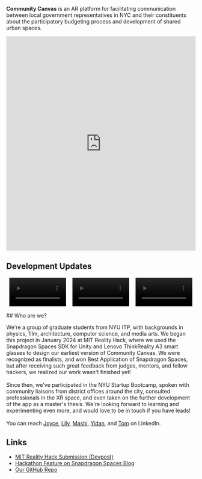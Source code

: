 **Community Canvas** is an AR platform for facilitating communication between local government representatives in NYC and their constituents about the participatory budgeting process and development of shared urban spaces.

<iframe src="https://docs.google.com/presentation/d/e/2PACX-1vQ8cqy0lS6zPXYV8J6oteYJ7pcZY4yqO-YCfziUISDO711a49kPASq8pBjabbazsHu95cKEXr3QFwbQ/embed?start=true&loop=true&delayms=3000" frameborder="0" width="100%" height="569" allowfullscreen="true" mozallowfullscreen="true" webkitallowfullscreen="true"></iframe>
<br>

## Development Updates

<div class="video-container" style="display: flex; justify-content: space-around;">
  <video width="30%" controls>
    <source src="./assets/media/preview_bg.mp4" type="video/mp4">
    Your browser does not support the video tag.
  </video> 
  
  <video width="30%" controls>
    <source src="./assets/media/preview_cost.mp4" type="video/mp4">
    Your browser does not support the video tag.
  </video>
  
  <video width="30%" controls>
    <source src="./assets/media/preview_contributions.mp4" type="video/mp4">
    Your browser does not support the video tag.
  </video>
</div>
<br>
## Who are we? 

We're a group of graduate students from NYU ITP, with backgrounds in physics, film, architecture, computer science, and media arts. We began this project in January 2024 at MIT Reality Hack, where we used the Snapdragon Spaces SDK for Unity and Lenovo ThinkReality A3 smart glasses to design our earliest version of Community Canvas. We were recognized as finalists, and won Best Application of Snapdragon Spaces, but after receiving such great feedback from judges, mentors, and fellow hackers, we realized our work wasn't finished yet! 
<br><br>
Since then, we've participated in the NYU Startup Bootcamp, spoken with community liaisons from district offices around the city, consulted professionals in the XR space, and even taken on the further development of the app as a master's thesis. We're looking forward to learning and experimenting even more, and would love to be in touch if you have leads!
<br><br>
You can reach [Joyce](https://www.linkedin.com/in/joyceyayuanzheng/), [Lily](https://www.linkedin.com/in/peixuan-yu-959b32158/), [Mashi](https://www.linkedin.com/in/mashiyat/), [Yidan](https://www.linkedin.com/in/yidan-hu-82a992253/), and [Tom](https://www.linkedin.com/in/tom-xia/) on LinkedIn.

## Links

* [MIT Reality Hack Submission (Devpost)](https://devpost.com/software/community-canvas)
* [Hackathon Feature on Snapdragon Spaces Blog](https://spaces.qualcomm.com/blog/community-canvas-mit-reality-hack-2024/)
* [Our GitHub Repo](https://github.com/mashiyatz/CommunityCanvas)
